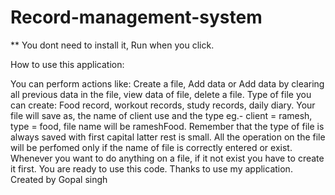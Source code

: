 # Record-management-system
** You dont need to install it, Run when you click.

How to use this application:

You can perform actions like: Create a file, Add data or Add data by clearing all previous data in the file, view data of file, delete a file.
Type of file you can create: Food record, workout records, study records, daily diary.
Your file will save as, the name of client use and the type eg.- client = ramesh, type = food, file name will be rameshFood. Remember that the type of file is always saved with first capital latter rest is small.
All the operation on the file will be perfomed only if the name of file is correctly entered or exist.
Whenever you want to do anything on a file, if it not exist you have to create it first.
You are ready to use this code. Thanks to use my application.
Created by Gopal singh
